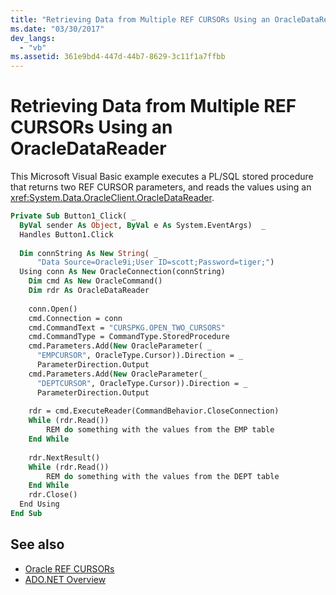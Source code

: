 ```yaml
---
title: "Retrieving Data from Multiple REF CURSORs Using an OracleDataReader"
ms.date: "03/30/2017"
dev_langs: 
  - "vb"
ms.assetid: 361e9bd4-447d-44b7-8629-3c11f1a7ffbb
---
```

# Retrieving Data from Multiple REF CURSORs Using an OracleDataReader

This Microsoft Visual Basic example executes a PL/SQL stored procedure that returns two REF CURSOR parameters, and reads the values using an <xref:System.Data.OracleClient.OracleDataReader>.  
  
```vb  
Private Sub Button1_Click( _  
  ByVal sender As Object, ByVal e As System.EventArgs)  _  
  Handles Button1.Click  
  
  Dim connString As New String( _  
      "Data Source=Oracle9i;User ID=scott;Password=tiger;")  
  Using conn As New OracleConnection(connString)  
    Dim cmd As New OracleCommand()  
    Dim rdr As OracleDataReader  
  
    conn.Open()  
    cmd.Connection = conn  
    cmd.CommandText = "CURSPKG.OPEN_TWO_CURSORS"  
    cmd.CommandType = CommandType.StoredProcedure  
    cmd.Parameters.Add(New OracleParameter( _  
      "EMPCURSOR", OracleType.Cursor)).Direction = _  
      ParameterDirection.Output  
    cmd.Parameters.Add(New OracleParameter(_  
      "DEPTCURSOR", OracleType.Cursor)).Direction = _  
      ParameterDirection.Output  
  
    rdr = cmd.ExecuteReader(CommandBehavior.CloseConnection)  
    While (rdr.Read())  
        REM do something with the values from the EMP table
    End While  
  
    rdr.NextResult()  
    While (rdr.Read())  
        REM do something with the values from the DEPT table
    End While  
    rdr.Close()  
  End Using  
End Sub
```  
  
## See also

- [Oracle REF CURSORs](oracle-ref-cursors.md)
- [ADO.NET Overview](ado-net-overview.md)
